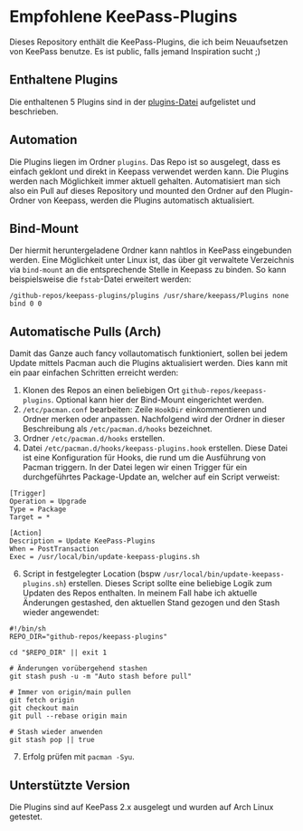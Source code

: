 # Empfohlene KeePass-Plugins
Dieses Repository enthält die KeePass-Plugins, die ich beim Neuaufsetzen von KeePass benutze.
Es ist public, falls jemand Inspiration sucht ;)

## Enthaltene Plugins
Die enthaltenen 5 Plugins sind in der [plugins-Datei](plugins.md) aufgelistet und beschrieben.

## Automation
Die Plugins liegen im Ordner `plugins`.
Das Repo ist so ausgelegt, dass es einfach geklont und direkt in Keepass verwendet werden kann.
Die Plugins werden nach Möglichkeit immer aktuell gehalten.
Automatisiert man sich also ein Pull auf dieses Repository und mounted den Ordner auf den Plugin-Ordner von Keepass, werden die Plugins automatisch aktualisiert.

## Bind-Mount
Der hiermit heruntergeladene Ordner kann nahtlos in KeePass eingebunden werden.
Eine Möglichkeit unter Linux ist, das über git verwaltete Verzeichnis via `bind-mount` an die entsprechende Stelle in Keepass zu binden.
So kann beispielsweise die `fstab`-Datei erweitert werden:

```fstab
/github-repos/keepass-plugins/plugins /usr/share/keepass/Plugins none bind 0 0
```

## Automatische Pulls (Arch)
Damit das Ganze auch fancy vollautomatisch funktioniert, sollen bei jedem Update mittels Pacman auch die Plugins aktualisiert werden.
Dies kann mit ein paar einfachen Schritten erreicht werden:

1. Klonen des Repos an einen beliebigen Ort `github-repos/keepass-plugins`. Optional kann hier der Bind-Mount eingerichtet werden.
2. `/etc/pacman.conf` bearbeiten: Zeile `HookDir` einkommentieren und Ordner merken oder anpassen. Nachfolgend wird der Ordner in dieser Beschreibung als `/etc/pacman.d/hooks` bezeichnet.
3. Ordner `/etc/pacman.d/hooks` erstellen.
4. Datei `/etc/pacman.d/hooks/keepass-plugins.hook` erstellen. Diese Datei ist eine Konfiguration für Hooks, die rund um die Ausführung von Pacman triggern. In der Datei legen wir einen Trigger für ein durchgeführtes Package-Update an, welcher auf ein Script verweist:

```
[Trigger]
Operation = Upgrade
Type = Package
Target = *

[Action]
Description = Update KeePass-Plugins
When = PostTransaction
Exec = /usr/local/bin/update-keepass-plugins.sh
```

6. Script in festgelegter Location (bspw `/usr/local/bin/update-keepass-plugins.sh`) erstellen. Dieses Script sollte eine beliebige Logik zum Updaten des Repos enthalten. In meinem Fall habe ich aktuelle Änderungen gestashed, den aktuellen Stand gezogen und den Stash wieder angewendet:

```shell
#!/bin/sh
REPO_DIR="github-repos/keepass-plugins"

cd "$REPO_DIR" || exit 1

# Änderungen vorübergehend stashen
git stash push -u -m "Auto stash before pull"

# Immer von origin/main pullen
git fetch origin
git checkout main
git pull --rebase origin main

# Stash wieder anwenden
git stash pop || true
```

7. Erfolg prüfen mit `pacman -Syu`.

## Unterstützte Version
Die Plugins sind auf KeePass 2.x ausgelegt und wurden auf Arch Linux getestet.
